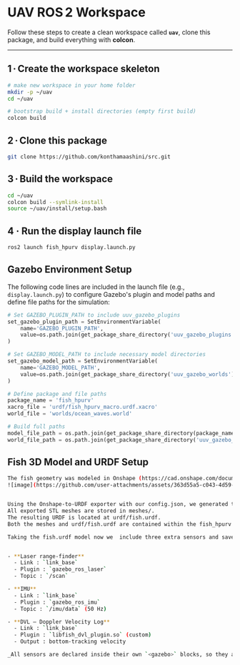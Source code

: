 # UAV ROS 2 Workspace 

Follow these steps to create a clean workspace called **`uav`**, clone this package, and build everything with **colcon**.

---

## 1 · Create the workspace skeleton
```bash
# make new workspace in your home folder
mkdir -p ~/uav
cd ~/uav

# bootstrap build + install directories (empty first build)
colcon build
```
## 2 · Clone this package
```bash
git clone https://github.com/konthamaashini/src.git
```
## 3 · Build the workspace
```bash
cd ~/uav
colcon build --symlink-install
source ~/uav/install/setup.bash
```
## 4 · Run the display launch file
```bash
ros2 launch fish_hpurv display.launch.py
```


## Gazebo Environment Setup
The following code lines are included in the launch file (e.g., `display.launch.py`) to configure Gazebo's plugin and model paths and define file paths for the simulation:

```python
# Set GAZEBO_PLUGIN_PATH to include uuv_gazebo_plugins
set_gazebo_plugin_path = SetEnvironmentVariable(
    name='GAZEBO_PLUGIN_PATH',
    value=os.path.join(get_package_share_directory('uuv_gazebo_plugins'), 'lib')
)

# Set GAZEBO_MODEL_PATH to include necessary model directories
set_gazebo_model_path = SetEnvironmentVariable(
    name='GAZEBO_MODEL_PATH',
    value=os.path.join(get_package_share_directory('uuv_gazebo_worlds'), 'models')
)

# Define package and file paths
package_name = 'fish_hpurv'
xacro_file = 'urdf/fish_hpurv_macro.urdf.xacro'
world_file = 'worlds/ocean_waves.world'

# Build full paths
model_file_path = os.path.join(get_package_share_directory(package_name), xacro_file)
world_file_path = os.path.join(get_package_share_directory('uuv_gazebo_worlds'), world_file)
```

## Fish 3D Model and URDF Setup
```bash
The fish geometry was modeled in Onshape (https://cad.onshape.com/documents/aaca298587ed8e68033344ff/w/b1920aaef25add5d3ec70db8/e/f61702870397c57547016114?renderMode=0&uiState=682af8d07aab7f5080a9108d).
![image](https://github.com/user-attachments/assets/363d55a5-c043-4d59-a68d-9513f89ab172)


Using the Onshape‑to‑URDF exporter with our config.json, we generated the URDF.
All exported STL meshes are stored in meshes/.
The resulting URDF is located at urdf/fish.urdf.
Both the meshes and urdf/fish.urdf are contained within the fish_hpurv package.

Taking the fish.urdf model now we  include three extra sensors and save it as fish_hpurv_macro.urdf under the ~/uav/src/fish_hpurv/urdf:


- **Laser range‑finder**  
  - Link : `link_base`  
  - Plugin : `gazebo_ros_laser`  
  - Topic : `/scan`

- **IMU**  
  - Link : `link_base`  
  - Plugin : `gazebo_ros_imu`  
  - Topic : `/imu/data` (50 Hz)

- **DVL – Doppler Velocity Log**  
  - Link : `link_base`  
  - Plugin : `libfish_dvl_plugin.so` (custom)  
  - Output : bottom‑tracking velocity

_All sensors are declared inside their own `<gazebo>` blocks, so they are spawned automatically when the model loads in Gazebo._
```

